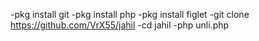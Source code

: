 -pkg install git
-pkg install php
-pkg install figlet
-git clone https://github.com/VrX55/jahil
-cd jahil
-php unli.php
